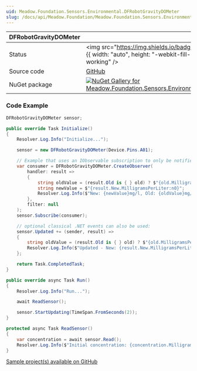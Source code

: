 ```yaml
---
uid: Meadow.Foundation.Sensors.Environmental.DFRobotGravityDOMeter
slug: /docs/api/Meadow.Foundation/Meadow.Foundation.Sensors.Environmental.DFRobotGravityDOMeter
---
```


| DFRobotGravityDOMeter | |
|--------|--------|
| Status | <img src="https://img.shields.io/badge/Working-brightgreen" style={{ width: "auto", height: "-webkit-fill-available" }} alt="Status badge: working" /> |
| Source code | [GitHub](https://github.com/WildernessLabs/Meadow.Foundation/tree/main/Source/Meadow.Foundation.Peripherals/Sensors.Environmental.DFRobotGravityDOMeter) |
| NuGet package | <a href="https://www.nuget.org/packages/Meadow.Foundation.Sensors.Environmental.DFRobotGravityDOMeter/" target="_blank"><img src="https://img.shields.io/nuget/v/Meadow.Foundation.Sensors.Environmental.DFRobotGravityDOMeter.svg?label=Meadow.Foundation.Sensors.Environmental.DFRobotGravityDOMeter" alt="NuGet Gallery for Meadow.Foundation.Sensors.Environmental.DFRobotGravityDOMeter" /></a> |
### Code Example

```csharp
DFRobotGravityDOMeter sensor;

public override Task Initialize()
{
    Resolver.Log.Info("Initialize...");

    sensor = new DFRobotGravityDOMeter(Device.Pins.A01);

    // Example that uses an IObservable subscription to only be notified when the saturation changes
    var consumer = DFRobotGravityDOMeter.CreateObserver(
        handler: result =>
        {
            string oldValue = (result.Old is { } old) ? $"{old.MilligramsPerLiter:n0}" : "n/a";
            string newValue = $"{result.New.MilligramsPerLiter:n0}";
            Resolver.Log.Info($"New: {newValue}mg/l, Old: {oldValue}mg/l");
        },
        filter: null
    );
    sensor.Subscribe(consumer);

    // optional classical .NET events can also be used:
    sensor.Updated += (sender, result) =>
    {
        string oldValue = (result.Old is { } old) ? $"{old.MilligramsPerLiter}mg/l" : "n/a";
        Resolver.Log.Info($"Updated - New: {result.New.MilligramsPerLiter:n0}mg/l, Old: {oldValue}");
    };

    return Task.CompletedTask;
}

public override async Task Run()
{
    Resolver.Log.Info("Run...");

    await ReadSensor();

    sensor.StartUpdating(TimeSpan.FromSeconds(2));
}

protected async Task ReadSensor()
{
    var concentration = await sensor.Read();
    Resolver.Log.Info($"Initial concentration: {concentration.MilligramsPerLiter:N0}mg/l");
}

```

[Sample project(s) available on GitHub](https://github.com/WildernessLabs/Meadow.Foundation/tree/main/Source/Meadow.Foundation.Peripherals/Sensors.Environmental.DFRobotGravityDOMeter/Samples/DFRobotGravityDOMeter_Sample)


